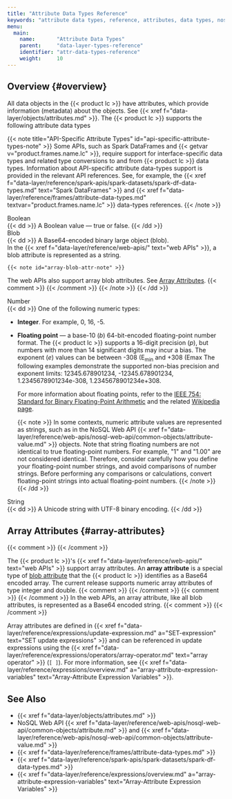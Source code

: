 ```yaml
---
title: "Attribute Data Types Reference"
keywords: "attribute data types, reference, attributes, data types, nosql, Boolean, blob, number, string, integer, floating point, IEEE 754, precision, 16-digit precision, nosql web api, Attribute, Attribute Value, utf8, string encoding, encoding, spark dataframe attribute types, spark data types, spark, techpreview, tech preview, arrays, array attributes, blob attributes, array operator, [] operator"
menu:
  main:
    name:       "Attribute Data Types"
    parent:     "data-layer-types-reference"
    identifier: "attr-data-types-reference"
    weight:     10
---
```


<!-- //////////////////////////////////////// -->
## Overview {#overview}

All data objects in the {{< product lc >}} have attributes, which provide information (metadata) about the objects.
See {{< xref f="data-layer/objects/attributes.md" >}}.
The {{< product lc >}} supports the following attribute data types

{{< note title="API-Specific Attribute Types" id="api-specific-attribute-types-note" >}}
Some APIs, such as Spark DataFrames and {{< getvar v="product.frames.name.lc" >}}, require support for interface-specific data types and related type conversions to and from {{< product lc >}} data types.
Information about API-specific attribute data-types support is provided in the relevant API references.
See, for example, the {{< xref f="data-layer/reference/spark-apis/spark-datasets/spark-df-data-types.md" text="Spark DataFrames" >}} and {{< xref f="data-layer/reference/frames/attribute-data-types.md" textvar="product.frames.name.lc" >}} data-types references.
{{< /note >}}

<dl>
  <dt id="type-boolean">Boolean</dt>
  {{< dd >}}
  A Boolean value &mdash; true or false.
  {{< /dd >}}

  <dt id="type-blob">Blob</dt>
  {{< dd >}}
  A Base64-encoded binary large object (blob).<br/>
  In the {{< xref f="data-layer/reference/web-apis/" text="web APIs" >}}, a blob attribute is represented as a string.
  <!-- [IntInfo] (sharonl) (27.2.18) Orit thinks the Base64 encoding is true
    for all interfaces (but not necessarily a Base64 encoded string, as
    previously documented - now restricted to the web API). However, Orit needs
    to check this with Golan, specifically after speaking with Gal S. who said
    we might have an issue with blob support in the v3io daemon. [PENDING-DEV]
  -->

    {{< note id="array-blob-attr-note" >}}
The web APIs also support array blob attributes.
See [Array Attributes](#array-attributes).
{{< comment >}}<!-- [c-array-attr-web-api-sup] -->
{{< /comment >}}
    {{< /note >}}
  {{< /dd >}}

  <dt id="type-number">Number</dt>
  {{< dd >}}
  One of the following numeric types:

  - **Integer**. For example, 0, 16, -5.
    <!-- [IntInfo] (sharonl) (27.2.18) Orit said not to refer also to unsigned integers. -->

  - **Floating point** &mdash; a base-10 (_b_) 64-bit-encoded floating-point number format.
      The {{< product lc >}} supports a 16-digit precision (_p_), but numbers with more than 14 significant digits may incur a bias. The exponent (_e_) values can be between -308 (E<sub>min</sub> and +308 (E</sub>max</sub>
      The following examples demonstrate the supported non-bias precision and exponent limits:
    12345.678901234, -12345.678901234, 1.2345678901234e-308, 1.2345678901234e+308.

      For more information about floating points, refer to the [IEEE 754: Standard for Binary Floating-Point Arithmetic](https://standards.ieee.org/standard/754-2019.html) and the related [Wikipedia page](https://en.wikipedia.org/wiki/IEEE_754#Basic_and_interchange_formats).

      {{< note >}}
In some contexts, numeric attribute values are represented as strings, such as in the NoSQL Web API {{< xref f="data-layer/reference/web-apis/nosql-web-api/common-objects/attribute-value.md" >}} objects.
Note that string floating numbers are not identical to true floating-point numbers. For example, "1" and "1.00" are not considered identical. Therefore, consider carefully how you define your floating-point number strings, and avoid comparisons of number strings.
Before performing any comparisons or calculations, convert floating-point strings into actual floating-point numbers.
      {{< /note >}}
  {{< /dd >}}

  <dt id="type-string">String</dt>
  {{< dd >}}
  A Unicode string with UTF-8 binary encoding.
  <!-- [IntInfo] (sharonl) (28.2.18) Orit said not to refer to the option of
    using a different string encoding, even though it's supported in some APIs
    (such as the NoSQL Scala APIs) because using a different encoding breaks
    the unified model and prevents successful access to the data from other
    interfaces. -->
  {{< /dd >}}
</dl>

<!-- //////////////////////////////////////// -->
## Array Attributes {#array-attributes}
{{< comment >}}<!-- [c-array-attr-web-api-sup] [IntInfo] (sharonl) (1.6.20) We
  documented Tech Preview array-attributes and array expression operators &
  functions support for a long time. Then, at Orit's request, we retroactively
  removed this doc from the v2.5.4 and v2.3.1 docs because of major bugs that
  were discovered with this feature. In v2.8.0, we added back the documentation
  without the Tech Preview indication (official support), but restricted it to
  the web APIS - see v2.8.0 Requirement IG-13676 / DOC IG-13731. -->
{{< /comment >}}

The {{< product lc >}}'s {{< xref f="data-layer/reference/web-apis/" text="web APIs" >}} support array attributes.
An **array attribute** is a special type of [blob attribute](#type-blob) that the {{< product lc >}} identifies as a Base64 encoded array.
The current release supports numeric array attributes of type integer and double.
{{< comment >}}<!-- [c-array-attributes-bool-not-supported] IntInfo (sharonl)
  (8.11.18) Gal said that you use Boolean values for array elements. We don't
  convert such values to int/double (unlike in comparison or min/max
  expressions, for example - see [c-expr-boolean-to-int-conversion]). -->
{{< /comment >}}
{{< comment >}}<!-- [c-array-attributes-supported-types] -->
{{< /comment >}}
In the web APIs, an array attribute, like all blob attributes, is represented as a Base64 encoded string.
{{< comment >}}<!-- [IntInfo] (sharonl) [c-array-attribute-supported-types]
  (27.5.18) Gal S. (R&D) told me to document that we support only integer and
  double types, and he'll check for v1.7.0 whether we can also officially
  unsigned integer. See additional info in v1.5.3 Tech Preview DOC Task
  IG-3416.
  [INFRA-TODO] When we remove the web-APIs only arrays-support restriction,
  make the web APIs reference in the last sentence above an xref to the
  web-APIs reference (as was previously the case). -->
{{< /comment >}}

Array attributes are defined in {{< xref f="data-layer/reference/expressions/update-expression.md" a="SET-expression" text="SET update expressions" >}} and can be referenced in update expressions using the {{< xref f="data-layer/reference/expressions/operators/array-operator.md" text="array operator" >}} (`[ ]`).
For more information, see {{< xref f="data-layer/reference/expressions/overview.md" a="array-attribute-expression-variables" text="Array-Attribute Expression Variables" >}}.

<!-- //////////////////////////////////////// -->
## See Also

- {{< xref f="data-layer/objects/attributes.md" >}}
- NoSQL Web API {{< xref f="data-layer/reference/web-apis/nosql-web-api/common-objects/attribute.md" >}} and {{< xref f="data-layer/reference/web-apis/nosql-web-api/common-objects/attribute-value.md" >}}
- {{< xref f="data-layer/reference/frames/attribute-data-types.md" >}}
- {{< xref f="data-layer/reference/spark-apis/spark-datasets/spark-df-data-types.md" >}}
- {{< xref f="data-layer/reference/expressions/overview.md" a="array-attribute-expression-variables" text="Array-Attribute Expression Variables" >}}

